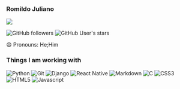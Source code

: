 ### Romildo Juliano

<!--
**romildojuliano/romildojuliano** is a ✨ _special_ ✨ repository because its `README.md` (this file) appears on your GitHub profile.

Here are some ideas to get you started:

- 🔭 I’m currently working on ...
- 🌱 I’m currently learning ...
- 👯 I’m looking to collaborate on ...
- 🤔 I’m looking for help with ...
- 💬 Ask me about ...
- 📫 How to reach me: ...
- 😄 Pronouns: ...
- ⚡ Fun fact: ...
-->

![](https://komarev.com/ghpvc/?username=romildojuliano&color=blue)

![GitHub followers](https://img.shields.io/github/followers/romildojuliano?style=social)    ![GitHub User's stars](https://img.shields.io/github/stars/romildojuliano?style=social)

😄 Pronouns: He;Him

<h3>Things I am working with</h3>
<p>
   <img alt="Python" src="https://img.shields.io/badge/Python-3776AB?style=for-the-badge&logo=python&logoColor=white"/> 
   <img alt="Git" src="https://img.shields.io/badge/Git-E34F26?style=for-the-badge&logo=git&logoColor=white"/> 
   <img alt="Django" src="https://img.shields.io/badge/Django-092E20?style=for-the-badge&logo=django&logoColor=white"/>
   <img alt="React Native" src="https://img.shields.io/badge/React_Native-20232A?style=for-the-badge&logo=react&logoColor=61DAFB"/>
   <img alt="Markdown" src="https://img.shields.io/badge/Markdown-000000?style=for-the-badge&logo=markdown&logoColor=white"/>
   <img alt="C" src="https://img.shields.io/badge/C-00599C?style=for-the-badge&logo=c&logoColor=white"/>
   <img alt="CSS3" src="https://img.shields.io/badge/CSS3-1572B6?style=for-the-badge&logo=css3&logoColor=white"/>
   <img alt="HTML5" src="https://img.shields.io/badge/HTML5-E34F26?style=for-the-badge&logo=html5&logoColor=white"/>
   <img alt="Javascript" src="https://img.shields.io/badge/JavaScript-F7DF1E?style=for-the-badge&logo=javascript&logoColor=black"/>
</p>
